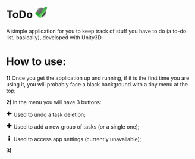 # ToDo <img src="/Assets/Resources/Release/Icon.png?raw=true" width="32" height="32" alt="ToDo Icon" style="vertical-allign:middle;"/>

A simple application for you to keep track of stuff you have to do (a to-do list, basically), developed with Unity3D.

# How to use:

**1)** Once you get the application up and running, if it is the first time you are using it, you will probably face a black background with a tiny menu at the top;

**2)** In the menu you will have 3 buttons:
	<p><img src="/Assets/Resources/Textures/TopMenu/Buttons/UndoEnabled.png?raw=true" width="16" height="16" alt="ToDo Icon" style="vertical-allign:middle;"/></img> Used to undo a task deletion;</p>
	<p><img src="/Assets/Resources/Textures/TopMenu/Buttons/Add.png?raw=true" width="16" height="16" alt="ToDo Icon" style="vertical-allign:middle;"/></img> Used to add a new group of tasks (or a single one);</p>
	<p><img src="/Assets/Resources/Textures/TopMenu/Buttons/Options.png?raw=true" width="16" height="16" alt="ToDo Icon" style="vertical-allign:middle;"/></img> Used to access app settings (currently unavailable);</p>

**3)** 